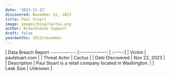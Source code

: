 ```yaml
---
date: '2023-11-22'
discovered: November 22, 2023
title: Paul Stuart
image: images/blog/Cactus.png
author: Breachsense Support
draft: false
yearmonths: 2023/november
---
```



| Data Breach Report
------------:     |:-------------:    | :-----:|
| Victim      | paulstuart.com      | 
| Threat Actor      | Cactus      | 
| Date Discovered      | Nov 22, 2023      | 
| Description      | Paul Stuart is a retail company located in Washington.      | 
| Leak Size      | Unknown      | 

